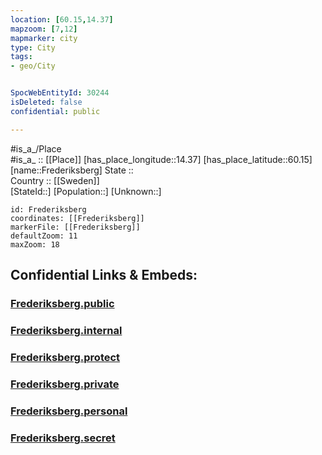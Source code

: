 ```yaml
---
location: [60.15,14.37] 
mapzoom: [7,12] 
mapmarker: city 
type: City
tags:
- geo/City


SpocWebEntityId: 30244
isDeleted: false
confidential: public

---
```

#is_a_/Place  
#is_a_ :: [[Place]] 
[has_place_longitude::14.37] 
[has_place_latitude::60.15] 
[name::Frederiksberg] 
State ::  
Country :: [[Sweden]]  
[StateId::] 
[Population::] 
[Unknown::] 


```leaflet
id: Frederiksberg
coordinates: [[Frederiksberg]] 
markerFile: [[Frederiksberg]] 
defaultZoom: 11 
maxZoom: 18
```


## Confidential Links & Embeds: 

### [Frederiksberg.public](/_public/\Earth\Continent\Europe\Europe~North\Sweden\Provinces~Sweden\Dalarna\CityFrederiksberg.public.md) 

### [Frederiksberg.internal](/_internal/\Earth\Continent\Europe\Europe~North\Sweden\Provinces~Sweden\Dalarna\CityFrederiksberg.internal.md) 

### [Frederiksberg.protect](/_protect/\Earth\Continent\Europe\Europe~North\Sweden\Provinces~Sweden\Dalarna\CityFrederiksberg.protect.md) 

### [Frederiksberg.private](/_private/\Earth\Continent\Europe\Europe~North\Sweden\Provinces~Sweden\Dalarna\CityFrederiksberg.private.md) 

### [Frederiksberg.personal](/_personal/\Earth\Continent\Europe\Europe~North\Sweden\Provinces~Sweden\Dalarna\CityFrederiksberg.personal.md) 

### [Frederiksberg.secret](/_secret/\Earth\Continent\Europe\Europe~North\Sweden\Provinces~Sweden\Dalarna\CityFrederiksberg.secret.md)

